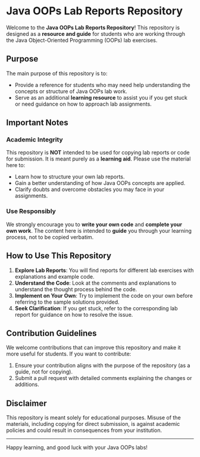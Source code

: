 # Java OOPs Lab Reports Repository

Welcome to the **Java OOPs Lab Reports Repository**! This repository is designed as a **resource and guide** for students who are working through the Java Object-Oriented Programming (OOPs) lab exercises.

## Purpose

The main purpose of this repository is to:
- Provide a reference for students who may need help understanding the concepts or structure of Java OOPs lab work.
- Serve as an additional **learning resource** to assist you if you get stuck or need guidance on how to approach lab assignments.

## Important Notes

### Academic Integrity
This repository is **NOT** intended to be used for copying lab reports or code for submission. It is meant purely as a **learning aid**. Please use the material here to:
- Learn how to structure your own lab reports.
- Gain a better understanding of how Java OOPs concepts are applied.
- Clarify doubts and overcome obstacles you may face in your assignments.

### Use Responsibly
We strongly encourage you to **write your own code** and **complete your own work**. The content here is intended to **guide** you through your learning process, not to be copied verbatim.

## How to Use This Repository

1. **Explore Lab Reports**: You will find reports for different lab exercises with explanations and example code.
2. **Understand the Code**: Look at the comments and explanations to understand the thought process behind the code.
3. **Implement on Your Own**: Try to implement the code on your own before referring to the sample solutions provided.
4. **Seek Clarification**: If you get stuck, refer to the corresponding lab report for guidance on how to resolve the issue.

## Contribution Guidelines

We welcome contributions that can improve this repository and make it more useful for students. If you want to contribute:
1. Ensure your contribution aligns with the purpose of the repository (as a guide, not for copying).
2. Submit a pull request with detailed comments explaining the changes or additions.

## Disclaimer

This repository is meant solely for educational purposes. Misuse of the materials, including copying for direct submission, is against academic policies and could result in consequences from your institution.

---

Happy learning, and good luck with your Java OOPs labs!

